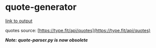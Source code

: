 # quote-generator

[link to output](https://programmer2215.github.io/quote-generator/)

quotes source: [https://type.fit/api/quotes](https://type.fit/api/quotes)

***Note: quote-parser.py is now obsolete***
